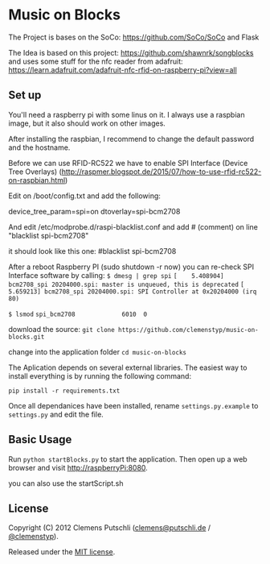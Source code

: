 # Music on Blocks

The Project is bases on the SoCo: https://github.com/SoCo/SoCo and Flask

The Idea is based on this project: https://github.com/shawnrk/songblocks and uses some stuff for the nfc reader from adafruit: https://learn.adafruit.com/adafruit-nfc-rfid-on-raspberry-pi?view=all


## Set up

You'll need a raspberry pi with some linus on it. I always use a raspbian image, but it also should work on other images. 

After installing the raspbian, I recommend to change the default password and the hostname. 

Before we can use RFID-RC522 we have to enable SPI Interface (Device Tree Overlays) (http://raspmer.blogspot.de/2015/07/how-to-use-rfid-rc522-on-raspbian.html)

Edit on /boot/config.txt and add the following:

device_tree_param=spi=on
dtoverlay=spi-bcm2708

And edit /etc/modprobe.d/raspi-blacklist.conf and add # (comment) on line "blacklist spi-bcm2708"

it should look like this one: #blacklist spi-bcm2708

After a reboot Raspberry PI (sudo shutdown -r now) you can re-check SPI Interface software by calling: 
`$ dmesg | grep spi`
`[    5.408904] bcm2708_spi 20204000.spi: master is unqueued, this is deprecated`
`[    5.659213] bcm2708_spi 20204000.spi: SPI Controller at 0x20204000 (irq 80)`

`$ lsmod`
`spi_bcm2708             6010  0`


download the source:
`git clone https://github.com/clemenstyp/music-on-blocks.git`

change into the application folder
`cd music-on-blocks`

The Aplication depends on several external libraries. The easiest way to install everything is by running the following command:

`pip install -r requirements.txt`

Once all dependanices have been installed, rename `settings.py.example` to `settings.py` and edit the file.

## Basic Usage
Run `python startBlocks.py` to start the application. Then open up a web browser and visit [http://raspberryPi:8080](http://raspberryPi:8080).

you can also use the startScript.sh

## License

Copyright (C) 2012 Clemens Putschli ([clemens@putschli.de](mailto:clemens@putschli.de) / [@clemenstyp](http://twitter.com/clemenstyp)).

Released under the [MIT license](http://www.opensource.org/licenses/mit-license.php).

